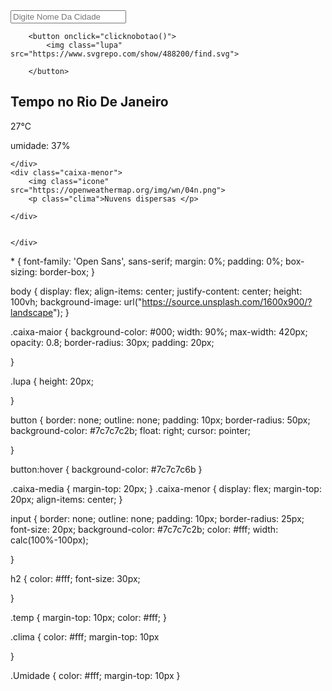 <!DOCTYPE html>
<html lang="pt-BR">

<head>
    <meta charset="UTF-8">
    <meta http-equiv="X-UA-Compatible" content="IE=edge">
    <meta name="viewport" content="width=device-width, initial-scale=1.0">
    <link rel="stylesheet" href="style.css">
    <title>Dev previsao</title>
    <link rel="preconnect" href="https://fonts.googleapis.com">
<link rel="preconnect" href="https://fonts.gstatic.com" crossorigin>
<link href="https://fonts.googleapis.com/css2?family=Open+Sans:ital,wght@1,300&display=swap" rel="stylesheet">
<script src="script.js"></script>
</head>

<body>
    <div class="caixa-maior">
        <input class="input-cidade" placeholder="Digite Nome Da Cidade"
        >
        
        <button onclick="clicknobotao()">
            <img class="lupa" src="https://www.svgrepo.com/show/488200/find.svg">
        
        </button>

<div class="caixa-media">
        <h2 class="cidade">Tempo no Rio De Janeiro</h2>
        <P class="temp">27°C</P>
        <p class="Umidade">umidade: 37%</p>
       
        
    </div>
    <div class="caixa-menor">
        <img class="icone" src="https://openweathermap.org/img/wn/04n.png">
        <p class="clima">Nuvens dispersas </p>
        
    </div> 
    

    </div>
</body>

</html>
* {
    font-family: 'Open Sans', sans-serif;
    margin: 0%;
    padding: 0%;
    box-sizing: border-box;
}

body {
    display: flex;
    align-items: center;
    justify-content: center;
    height: 100vh;
    background-image: url("https://source.unsplash.com/1600x900/?landscape");
}

.caixa-maior {
    background-color: #000;
    width: 90%;
    max-width: 420px;
    opacity: 0.8;
    border-radius: 30px;
    padding: 20px;



}

.lupa {
    height: 20px;

}

button {
    border: none;
    outline: none;
    padding: 10px;
    border-radius: 50px;
    background-color: #7c7c7c2b;
    float: right;
    cursor: pointer;

}

button:hover {
    background-color: #7c7c7c6b
}

.caixa-media {
    margin-top: 20px;
}
.caixa-menor {
    display: flex;
    margin-top: 20px;
    align-items: center;
}

input {
    border: none;
    outline: none;
    padding: 10px;
    border-radius: 25px;
    font-size: 20px;
    background-color: #7c7c7c2b;
    color: #fff;
    width: calc(100%-100px);


}

h2 {
    color: #fff;
    font-size: 30px;

}


.temp {
    margin-top: 10px;
    color: #fff;
}

.clima {
    color: #fff;
    margin-top: 10px
    
}

.Umidade {
    color: #fff;
    margin-top: 10px
}
